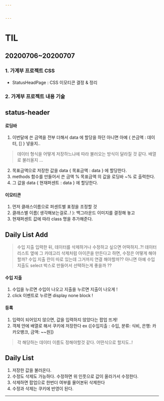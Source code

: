 ```yaml
---


---
```


<h1 id="til">TIL</h1>
<h2 id="section">20200706~20200707</h2>
<h3 id="가계부-프로젝트-css">1. 가계부 프로젝트 CSS</h3>
<ul>
<li>StatusHeadPage : CSS 이모티콘 결정 &amp; 정리</li>
</ul>

### 2. 가계부 프로젝트 내용 기술

 ## status-header

#### 로딩바
 1. 이번달에 쓴 금액을 전부 더해서 data 에 할당을 하던 아니면 아예 { 쓴금액 : 데이터, [] } 넣을지..  

> 데이터 형식을 어떻게 저장하느냐에 따라 불러오는 방식이 달라질 것 같다. 배열로 불러올지 ...

2. 목표금액으로 저장한 값을 data { 목표금액 : data } 에 할당한다.
3. methods 함수를 만들어서 쓴 금액 % 목표금액 의 값을 로딩바 ~% 로 출력한다.
4. 그 값을 data { 현재퍼센트 : data } 에 할당한다.

#### 이모티콘
1. 먼저 클래스이름으로 퍼센트별 표정을 조정할 것
2. 클래스별 이름( 생각해보는걸로..! ): 백그라운드 이미지를 결정해 놓고
3. 현재퍼센트 값에 따라 class 명을 추가해준다.

## Daily List Add

>  수입 지출 입력한 뒤, 데이터를 삭제하거나 수정하고 싶으면 어떡하지..?! 데이터리스트 옆에 그 카데고리 삭제처럼 아이콘을 만든다고 하면, 수정은 어떻게 해야할까? 수입 지출 란이 따로 있는데 그거까지 연결 해야할까?? 아니면 아예 수입 지출도 select 박스로 만들어서 선택하는게 좋을까 ??

#### 수입 지출 
1. 수입을 누르면 수입이 나오고 지출을 누르면 지출이 나오게 !
2. click 이벤트로 누르면 display none block !

#### 등록
1. 입력이 되어있지 않으면, 값을 입력하지 않았다는 팝업 뜨게!
2. 객체 안에 배열로 해서 쿠키에 저장한다 ex {[수입지출 : 수입, 분류: 식비, 은행: 카카오뱅크, 금액: ~~원]}

> 각 해당하는 데이터 이름도 정해야할것 같다. 어떤식으로 할지도..!


## Daily List

1. 저장한 값을 불러온다.
2. 수정도 삭제도 가능하다. 수정하면 위 인풋으로 값이 올라가서 수정한다. 
3. 삭제하면 팝업으로 한번더 여부를 물어본뒤 삭제한다
4. 수정과 삭제는 쿠키에 반영이 된다.

<hr>



